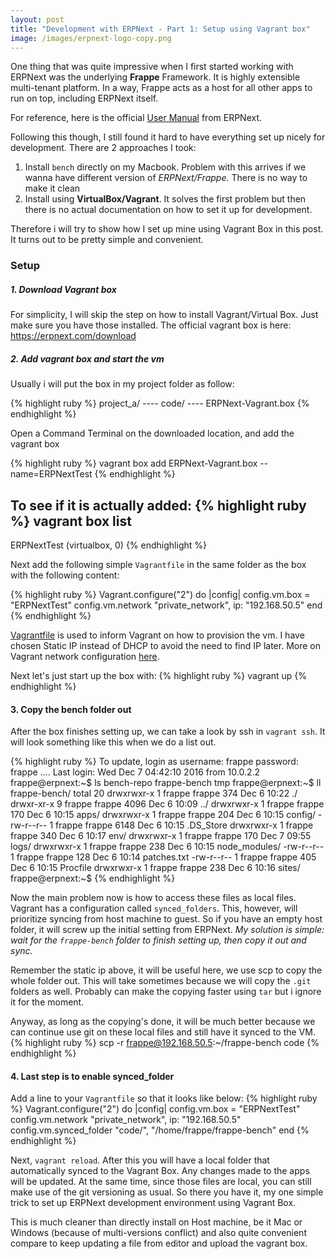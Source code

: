 ```yaml
---
layout: post
title: "Development with ERPNext - Part 1: Setup using Vagrant box"
image: /images/erpnext-logo-copy.png
---
```


One thing that was quite impressive when I first started working with ERPNext was the underlying **Frappe** Framework. It is highly extensible multi-tenant platform. In a way, Frappe acts as a host for all other apps to run on top, including ERPNext itself.

For reference, here is the official [User Manual](http://frappe.github.io/erpnext/user/manual/en/) from ERPNext. 

Following this though, I still found it hard to have everything set up nicely for development. There are 2 approaches I took:

  1. Install `bench` directly on my Macbook. Problem with this arrives if we wanna have different version of *ERPNext/Frappe*. There is no way to make it clean
  2. Install using **VirtualBox/Vagrant**. It solves the first problem but then there is no actual documentation on how to set it up for development.

Therefore i will try to show how I set up mine using Vagrant Box in this post. It turns out to be pretty simple and convenient. 

### Setup
##### 1. Download Vagrant box
For simplicity, I will skip the step on how to install Vagrant/Virtual Box. Just make sure you have those installed. The official vagrant box is here: https://erpnext.com/download

##### 2. Add vagrant box and start the vm
Usually i will put the box in my project folder as follow:  

{% highlight ruby %}
project_a/
---- code/
---- ERPNext-Vagrant.box
{% endhighlight %}

Open a Command Terminal on the downloaded location, and add the vagrant box

{% highlight ruby %}
vagrant box add ERPNext-Vagrant.box --name=ERPNextTest
{% endhighlight %}

To see if it is actually added: 
{% highlight ruby %}
vagrant box list
-----
ERPNextTest   (virtualbox, 0)
{% endhighlight %}

Next add the following simple `Vagrantfile` in the same folder as the box with the following content:

{% highlight ruby %}
Vagrant.configure("2") do |config|
  config.vm.box = "ERPNextTest"
  config.vm.network "private_network", ip: "192.168.50.5"
end
{% endhighlight %}

[Vagrantfile](https://www.vagrantup.com/docs/vagrantfile/) is used to inform Vagrant on how to provision the vm. I have chosen Static IP instead of DHCP to avoid the need to find IP later. More on Vagrant network configuration [here](https://www.vagrantup.com/docs/networking/private_network.html).

Next let's just start up the box with:
{% highlight ruby %}
vagrant up
{% endhighlight %}

#### 3. Copy the bench folder out 
After the box finishes setting up, we can take a look by ssh in `vagrant ssh`. It will look something like this when we do a list out.

{% highlight ruby %}
To update, login as
username: frappe
password: frappe
....
Last login: Wed Dec  7 04:42:10 2016 from 10.0.2.2
frappe@erpnext:~$ ls
bench-repo  frappe-bench  tmp
frappe@erpnext:~$ ll frappe-bench/
total 20
drwxrwxr-x 1 frappe frappe  374 Dec  6 10:22 ./
drwxr-xr-x 9 frappe frappe 4096 Dec  6 10:09 ../
drwxrwxr-x 1 frappe frappe  170 Dec  6 10:15 apps/
drwxrwxr-x 1 frappe frappe  204 Dec  6 10:15 config/
-rw-r--r-- 1 frappe frappe 6148 Dec  6 10:15 .DS_Store
drwxrwxr-x 1 frappe frappe  340 Dec  6 10:17 env/
drwxrwxr-x 1 frappe frappe  170 Dec  7 09:55 logs/
drwxrwxr-x 1 frappe frappe  238 Dec  6 10:15 node_modules/
-rw-r--r-- 1 frappe frappe  128 Dec  6 10:14 patches.txt
-rw-r--r-- 1 frappe frappe  405 Dec  6 10:15 Procfile
drwxrwxr-x 1 frappe frappe  238 Dec  6 10:16 sites/
frappe@erpnext:~$ 
{% endhighlight %}

Now the main problem now is how to access these files as local files. Vagrant has a configuration called `synced_folders`. This, however, will prioritize syncing from host machine to guest. So if you have an empty host folder, it will screw up the initial setting from ERPNext. *My solution is simple: wait for the `frappe-bench` folder to finish setting up, then copy it out and sync.*

Remember the static ip above, it will be useful here, we use scp to copy the whole folder out. This will take sometimes because we will copy the `.git` folders as well. Probably can make the copying faster using `tar` but i ignore it for the moment. 

Anyway, as long as the copying's done, it will be much better because we can continue use git on these local files and still have it synced to the VM.
{% highlight ruby %}
scp -r frappe@192.168.50.5:~/frappe-bench code
{% endhighlight %}
#### 4. Last step is to enable synced_folder
Add a line to your `Vagrantfile` so that it looks like below:
{% highlight ruby %}
Vagrant.configure("2") do |config|
  config.vm.box = "ERPNextTest"
  config.vm.network "private_network", ip: "192.168.50.5"
  config.vm.synced_folder "code/", "/home/frappe/frappe-bench"
end
{% endhighlight %}

Next, `vagrant reload`. 
After this you will have a local folder that automatically synced to the Vagrant Box. Any changes made to the apps will be updated. At the same time, since those files are local, you can still make use of the git versioning as usual. So there you have it, my one simple trick to set up ERPNext development environment using Vagrant Box. 

This is much cleaner than directly install on Host machine, be it Mac or Windows (because of multi-versions conflict) and also quite convenient compare to keep updating a file from editor and upload the vagrant box.
